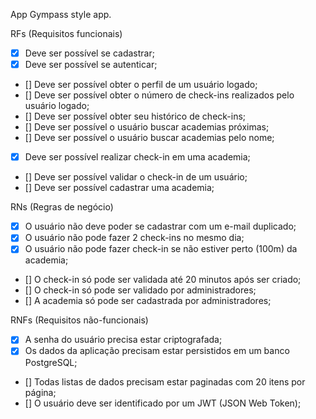App
Gympass style app.

RFs (Requisitos funcionais)
 - [x] Deve ser possível se cadastrar;
 - [x] Deve ser possível se autenticar;
 - [] Deve ser possível obter o perfil de um usuário logado;
 - [] Deve ser possível obter o número de check-ins realizados pelo usuário logado;
 - [] Deve ser possível obter seu histórico de check-ins;
 - [] Deve ser possível o usuário buscar academias próximas;
 - [] Deve ser possível o usuário buscar academias pelo nome;
 - [x] Deve ser possível realizar check-in em uma academia;
 - [] Deve ser possível validar o check-in de um usuário;
 - [] Deve ser possível cadastrar uma academia;

RNs (Regras de negócio)
 - [x] O usuário não deve poder se cadastrar com um e-mail duplicado;
 - [x] O usuário não pode fazer 2 check-ins no mesmo dia;
 - [X] O usuário não pode fazer check-in se não estiver perto (100m) da academia;
 - [] O check-in só pode ser validada até 20 minutos após ser criado;
 - [] O check-in só pode ser validado por administradores;
 - [] A academia só pode ser cadastrada por administradores;

RNFs (Requisitos não-funcionais)
 - [x] A senha do usuário precisa estar criptografada;
 - [x] Os dados da aplicação precisam estar persistidos em um banco PostgreSQL;
 - [] Todas listas de dados precisam estar paginadas com 20 itens por página;
 - [] O usuário deve ser identificado por um JWT (JSON Web Token);
